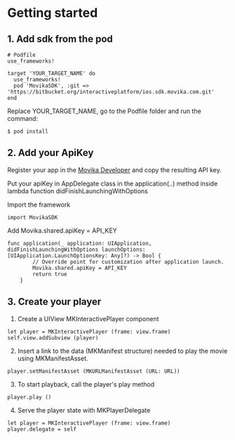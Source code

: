 # Getting started

## 1. Add sdk from the pod

```
# Podfile
use_frameworks!

target 'YOUR_TARGET_NAME' do
  use_frameworks!
  pod 'MovikaSDK', :git => 'https://bitbucket.org/interactiveplatform/ios.sdk.movika.com.git'
end

```

Replace YOUR_TARGET_NAME, go to the Podfile folder and run the command:

```
$ pod install
```

## 2. Add your ApiKey

Register your app in the [Movika Developer](https://developer.movika.com) and copy the resulting API key.

Put your apiKey in AppDelegate class in the application(..) method inside lambda function didFinishLaunchingWithOptions

Import the framework

```
import MovikaSDK
```

Add Movika.shared.apiKey = API_KEY

```
func application(_ application: UIApplication, didFinishLaunchingWithOptions launchOptions: [UIApplication.LaunchOptionsKey: Any]?) -> Bool {
        // Override point for customization after application launch.
        Movika.shared.apiKey = API_KEY
        return true
    }
```

## 3. Create your player

1. Create a UIView MKInteractivePlayer component

```
let player = MKInteractivePlayer (frame: view.frame)
self.view.addSubview (player)
```
   
2. Insert a link to the data (MKManifest structure) needed to play the movie using MKManifestAsset.

```
player.setManifestAsset (MKURLManifestAsset (URL: URL))
```

3. To start playback, call the player's play method

```
player.play ()
```

4. Serve the player state with MKPlayerDelegate
```
let player = MKInteractivePlayer (frame: view.frame)
player.delegate = self
```
